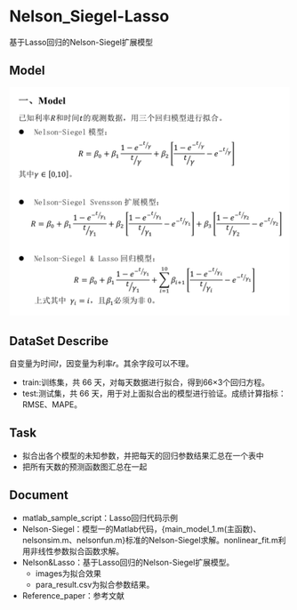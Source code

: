 # Nelson_Siegel-Lasso
基于Lasso回归的Nelson-Siegel扩展模型
## Model
![image](https://github.com/Aplicity/Nelson_Siegel-Lasso/blob/master/model_fig.png)
## DataSet Describe
 自变量为时间𝑡，因变量为利率𝑟。其余字段可以不理。
 * train:训练集，共 66 天，对每天数据进行拟合，得到66×3个回归方程。 
 * test:测试集，共 66 天，用于对上面拟合出的模型进行验证。成绩计算指标：RMSE、MAPE。

## Task
 * 拟合出各个模型的未知参数，并把每天的回归参数结果汇总在一个表中
 * 把所有天数的预测函数图汇总在一起

## Document
 * matlab_sample_script：Lasso回归代码示例
 * Nelson-Siegel：模型一的Matlab代码，{main_model_1.m(主函数)、nelsonsim.m、nelsonfun.m}标准的Nelson-Siegel求解。nonlinear_fit.m利用非线性参数拟合函数求解。
 * Nelson&Lasso：基于Lasso回归的Nelson-Siegel扩展模型。
   - images为拟合效果
   - para_result.csv为拟合参数结果。
 * Reference_paper：参考文献
